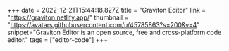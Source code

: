 +++
date = 2022-12-21T15:44:18.827Z
title = "Graviton Editor"
link = "https://graviton.netlify.app/"
thumbnail = "https://avatars.githubusercontent.com/u/45785863?s=200&v=4"
snippet="Graviton Editor is an open source, free and cross-platform code editor."
tags = ["editor-code"]
+++
